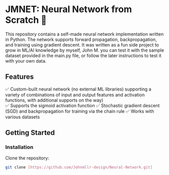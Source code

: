 # JMNET: Neural Network from Scratch 🧠  

This repository contains a self-made neural network implementation written in Python. The network supports forward propagation, backpropagation, and training using gradient descent. It was written as a fun side project to grow in ML/AI knowledge by myself, John M. you can test it with the sample dataset provided in the main.py file, or follow the later instructions to test it with your own data.

## Features  
✅ Custom-built neural network (no external ML libraries) supporting a variety of combinations of input and output features and 
activation functions, with additional supports on the way)  
✅ Supports the sigmoid activation function
✅ Stochastic gradient descent (SGD) and backpropagation for training via the chain rule
✅ Works with various datasets  

## Getting Started  

### Installation  
Clone the repository:  
```bash
git clone [https://github.com/Johnmllr-design/Neural-Network.git]
